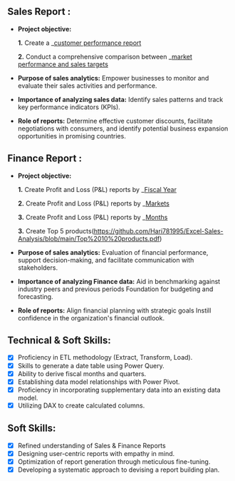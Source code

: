 ## Sales Report :


- **Project objective:** 

    **1.** Create a _[customer performance report](https://github.com/Hari781995/Excel-Sales-Analysis/blob/main/Customer%20Performance%20Report.pdf)

    **2.** Conduct a comprehensive comparison between _[market performance and sales targets](https://github.com/Hari781995/Excel-Sales-Analysis/blob/main/Market%20Performance%20vs%20Target%20Report.pdf)

- **Purpose of sales analytics:** Empower businesses to monitor and evaluate their sales activities and performance.

- **Importance of analyzing sales data:** Identify sales patterns and track key performance indicators (KPIs).

- **Role of reports:** Determine effective customer discounts, facilitate negotiations with consumers, and identify potential business expansion opportunities in promising countries.


## Finance Report :

- **Project objective:** 

    **1.** Create Profit and Loss (P&L) reports by _[Fiscal Year](https://github.com/Hari781995/Excel-Sales-Analysis/blob/main/P%26L%20Statement%20by%20Fiscal%20Year.pdf)

   **2.** Create Profit and Loss (P&L) reports by _[Markets](https://github.com/Hari781995/Excel-Sales-Analysis/blob/main/P%26L%20Statement%20by%20Markets.pdf)

  **3.** Create Profit and Loss (P&L) reports by _[Months](https://github.com/Hari781995/Excel-Sales-Analysis/blob/main/P%26L%20Statement%20by%20Months.pdf)

  **3.** Create Top 5 products(https://github.com/Hari781995/Excel-Sales-Analysis/blob/main/Top%2010%20products.pdf)

  


- **Purpose of sales analytics:** Evaluation of financial performance, support decision-making, and facilitate communication with stakeholders.

- **Importance of analyzing Finance data:** Aid in benchmarking against industry peers and previous periods Foundation for budgeting and forecasting.

- **Role of reports:** Align financial planning with strategic goals Instill confidence in the organization's financial outlook.


## Technical & Soft Skills:
- [x]	Proficiency in ETL methodology (Extract, Transform, Load).
- [x]	Skills to generate a date table using Power Query.
- [x]	Ability to derive fiscal months and quarters.
- [x]	Establishing data model relationships with Power Pivot.
- [x]	Proficiency in incorporating supplementary data into an existing data model.
- [x]	Utilizing DAX to create calculated columns.

## Soft Skills:
- [x]	Refined understanding of Sales & Finance Reports
- [x]	Designing user-centric reports with empathy in mind.
- [x]	Optimization of report generation through meticulous fine-tuning.
- [x]	Developing a systematic approach to devising a report building plan.

